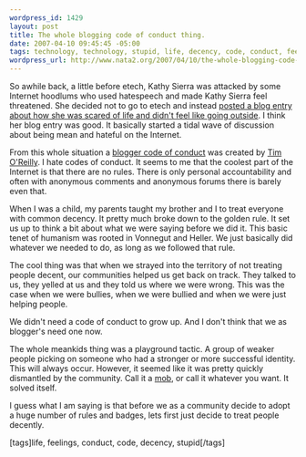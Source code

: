 ```yaml
--- 
wordpress_id: 1429
layout: post
title: The whole blogging code of conduct thing.
date: 2007-04-10 09:45:45 -05:00
tags: technology, technology, stupid, life, decency, code, conduct, feelings
wordpress_url: http://www.nata2.org/2007/04/10/the-whole-blogging-code-of-conduct-thing/
---
```

So awhile back, a little before etech, Kathy Sierra was attacked by some Internet hoodlums who used hatespeech and made Kathy Sierra feel threatened. She decided not to go to etech and instead <a href="http://headrush.typepad.com/creating_passionate_users/2007/03/as_i_type_this_.html">posted a blog entry about how she was scared of life and didn't feel like going outside</a>.  I think her blog entry was good. It basically started a tidal wave of discussion about being mean and hateful on the Internet.

From this whole situation a <a href="http://radar.oreilly.com/archives/2007/04/draft_bloggers_1.html">blogger code of conduct</a> was created by <font color="#0000ff"><a href="http://en.wikipedia.org/wiki/Tim_O%27Reilly">Tim O'Reilly</a></font>. I hate codes of conduct. It seems to me that the coolest part of the Internet is that there are no rules. There is only personal accountability and often with anonymous comments and anonymous forums there is barely even that.

When I was a child, my parents taught my brother and I to treat everyone with common decency. It pretty much broke down to the golden rule. It set us up to think a bit about what we were saying before we did it. This basic tenet of humanism was rooted in Vonnegut and Heller. We just basically did whatever we needed to do, as long as we followed that rule.

The cool thing was that when we strayed into the territory of not treating people decent, our communities helped us get back on track. They talked to us, they yelled at us and they told us where we were wrong. This was the case when we were bullies, when we were bullied and when we were just helping people.

We didn't need a code of conduct to grow up. And I don't think that we as blogger's need one now.

The whole meankids thing was a playground tactic. A group of weaker people picking on someone who had a stronger or more successful identity. This will always occur. However, it seemed like it was pretty quickly dismantled by the community. Call it a <a href="http://www.snpp.com/episodes/1F01.html">mob</a>, or call it whatever you want. It solved itself.

I guess what I am saying is that before we as a community decide to adopt a huge number of rules and badges, lets first just decide to treat people decently.
<p class="wlWriterSmartContent" id="0767317B-992E-4b12-91E0-4F059A8CECA8:3bd5b411-ee32-441b-aa42-01b8fba4cb6b" contenteditable="false" style="margin: 0px; padding: 0px; display: inline">[tags]life, feelings, conduct, code, decency, stupid[/tags]</p>
